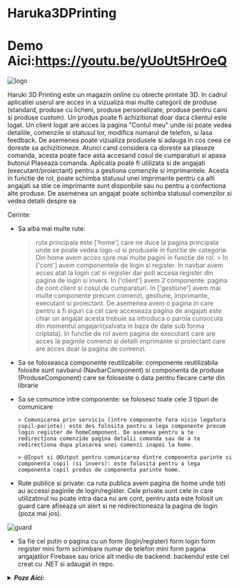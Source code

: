 # Haruka3DPrinting

# Demo Aici:https://youtu.be/yUoUt5HrOeQ

![logo](https://user-images.githubusercontent.com/75331740/217664821-7811e6f0-772c-4732-9b84-7364ddc6ce25.png)

Haruki 3D Printing este un magazin online cu obiecte printate 3D. In cadrul aplicatiei userul are acces in a vizualiza mai multe categorii de produse (standard, produse cu licheni, produse personalizate, produse pentru caini si produse custom). Un produs poate fi achizitionat doar daca clientul este logat. 
Un client logat are acces la pagina "Contul meu" unde isi poate vedea detaliile, comenzile si statusul lor, modifica numarul de telefon, si lasa feedback. De asemenea poate vizualiza produsele si adauga in cos ceea ce doreste sa achizitioneze. Atunci cand considera ca doreste sa plaseze comanda, acesta poate face asta accesand cosul de cumparaturi si apasa butonul Plaseaza comanda.
Aplicatia poate fi utilizata si de angajati (executant/proiectant) pentru a gestiona comenzile si imprimantele. Acesta in functie de rol, poate schimba statusul unei imprimante pentru ca alti angajati sa stie ce imprimante sunt disponbile sau nu pentru a confectiona alte produse. De asemenea un angajat poate schimba statusul comenzilor si vedea detalii despre ea

Cerinte:
* Sa aiba mai multe rute:
	> ruta principala este ['home'] care ne duce la pagina principala unde se poate vedea logo-ul si produsele in functie de categorie. Din home avem acces spre mai multe pagini in functie de rol. 
        > In ['cont'] avem componentele de login si register. In navbar avem acces atat la login cat si register dar poti accesa register din pagina de login si invers. 
	> In ['client'] avem 2 componente: pagina de cont client si cosul de cumparaturi.
	> In ['gestiune'] avem mai multe componente precum comenzi,  gestiune, imprimante, executant si proiectant. De asemenea avem o pagina in care pentru a fi siguri ca cel care acceseaza pagina de angajati este chiar un angajat acesta trebuie sa introduca o parola cunsocuta din momentul angajarii(salvata in baza de date sub forma criptata). In functie de rol avem pagina de executant care are acces la paginile comenzi si detalii imprimante si proiectant care are acces doar la pagina de comenzi. 

* Sa se foloseasca componente reutilizabile: componente reutilizabila folosite sunt navbarul (NavbarComponent) si componenta de produse (ProduseComponent) care se foloseste o data pentru fiecare carte din librarie

* Sa se comunice intre componente: se folosesc toate cele 3 tipuri de comunicare

      > Comunicarea prin serviciu (intre componente fara nicio legatura copil-parinte): este des folosita pentru a lega componente precum login register de homeComponent. De asemnea pentru a te redirectiona comenzide pagina detalii comanda sau de a te redirectiona dupa plasarea unei comenzi inapoi la home.

      > @Input si @Output pentru comunicarea dintre componenta parinte si componenta copil (si invers): este folosita pentru a lega componenta copil produs de componenta parinte home.


* Rute publice si private: ca ruta publica avem pagina de home unde toti au accessi paginile de login/register. Cele private sunt cele in care utilizatorul nu poate intra daca nu are cont, pentru asta este folosit un guard care afiseaza un alert si ne redirectioneaza la pagina de login (poza mai jos).
 
 ![guard](https://user-images.githubusercontent.com/75331740/217665663-2bf47395-8612-43b8-9a4c-1d0cf2bda1cf.jpg)

 

* Sa fie cel putin o pagina cu un form (login/register)
form login
form register
mini form schimbare numar de telefon
mini form pagina angajatilor
Firebase sau orice alt mediu de backend: backendul este cel creat cu .NET si adaugat in repo.


<details>
<summary><i><b>Poze Aici:</b></i></summary>
![8](https://user-images.githubusercontent.com/75331740/217669932-2ddc9b1e-e583-4209-b602-2bfa68b023fc.jpeg)
	
![9](https://user-images.githubusercontent.com/75331740/217669945-568490e4-0efd-4c20-b369-ed1a0cb42715.jpeg)
	
![7](https://user-images.githubusercontent.com/75331740/217669956-811afacc-7744-4db0-b8e8-cdf839dc7c02.jpeg)
	
![5](https://user-images.githubusercontent.com/75331740/217669987-46bcffa8-86ee-4d06-80e7-d88ca15c961b.jpeg)
	
![4](https://user-images.githubusercontent.com/75331740/217670002-5c331a45-8569-4b58-9345-f42a081f2c35.jpeg)
	
![3](https://user-images.githubusercontent.com/75331740/217670007-a3b6aeae-30a3-49e5-8da4-3f4af3d90714.jpeg)
	
![2](https://user-images.githubusercontent.com/75331740/217670015-cda46b08-bfd0-4d73-8c79-81e017e510cd.jpeg)
	
![1](https://user-images.githubusercontent.com/75331740/217670019-74ce593b-df6a-4783-912b-0c644f020180.jpg)


</details>

